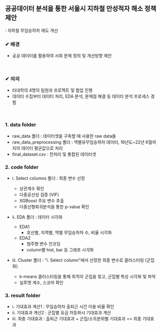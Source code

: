 ## 공공데이터 분석을 통한 서울시 지하철 만성적자 해소 정책 제안
: 지하철 무임승하차 제도 개선

### ✔ 배경
- 공공 데이터를 활용하여 사회 문제 정의 및 개선방향 제안
<br>

### ✔ 의의
- 타대학의 4명의 팀원과 프로젝트 및 협업 진행<br>
- 데이터 수집부터 데이터 처리, EDA 분석, 문제점 해결 등 데이터 분석 프로세스 경험

<br>

### __1. data folder__
- raw_data 폴더 : 데이터셋을 구축할 때 사용한 raw data들
- raw_data_preprocessing 폴더 : 역별유무임승하차 데이터, 16년도~22년 6월까지의 데이터 평균값으로 처리
- final_dataset.csv : 전처리 및 통합된 데이터셋

### __2. code folder__
 - i. Select columns 폴더 : 최종 변수 선정
   - 상관계수 확인
   - 다중공선성 검증 (VIF)
   - XGBoost 주요 변수 추출
   - 다중선형회귀분석을 통한 p-value 확인

 - ii. EDA 폴더 : 데이터 시각화
   - EDA1
     - 호선별, 지역별, 역별 무임승하차 수, 비율 시각화
   - EDA2
     - 범주형 변수 인코딩
     - column별 hist, bar 등 그래프 시각화

 - iii. Cluster 폴더 : "i. Select column"에서 선정한 최종 변수로 클러스터링 (군집화)
    - k-means 클러스터링을 통해 최적의 군집을 찾고, 군집별 특성 시각화 및 파악
    - 실루엣 계수, 스코어 확인

### __3. result folder__
 - i. 기대효과 계산1 : 무임승하차 출퇴근 시간 이용 비율 확인
 - ii. 기대효과 계산2 : 군집별 요금 차등화시 기대효과 계산
 - iii. 최종 기대효과 : 출퇴근 기대효과 + 군집/소득분위별 기대효과 => 최종 기대효과





